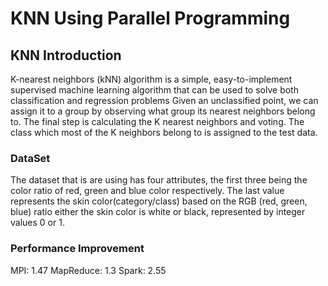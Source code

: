 # KNN Using Parallel Programming

## KNN Introduction

K-nearest neighbors (kNN) algorithm is a simple, easy-to-implement supervised machine learning algorithm that can be used to solve both classification and regression problems
Given an unclassified point, we can assign it to a group by observing what group its nearest neighbors belong to. The final step is calculating the K nearest neighbors and voting. The class which most of the K neighbors belong to is assigned to the test data.
### DataSet 
The dataset that is are using has four attributes, the first three being the color ratio of red, green and blue color respectively. The last value represents the skin color(category/class) based on the RGB (red, green, blue) ratio either the skin color is white or black, represented by integer values 0 or 1.
### Performance Improvement
MPI: 1.47
MapReduce: 1.3 
Spark: 2.55
